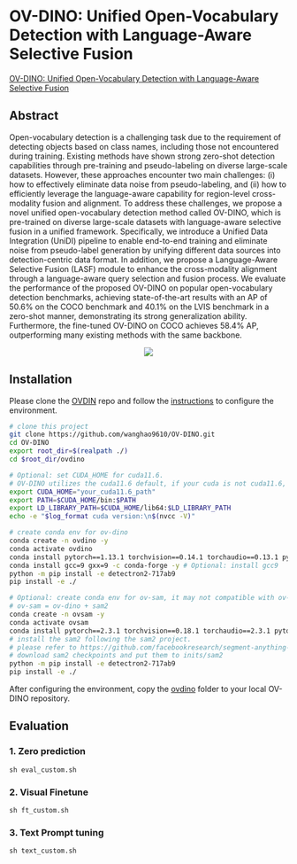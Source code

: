 # OV-DINO: Unified Open-Vocabulary Detection with Language-Aware Selective Fusion

[OV-DINO: Unified Open-Vocabulary Detection with Language-Aware Selective Fusion](https://arxiv.org/abs/2407.07844)

<!-- [ALGORITHM] -->

## Abstract

Open-vocabulary detection is a challenging task due to the requirement of detecting objects based on class names, including those not encountered during training. Existing methods have shown strong zero-shot detection capabilities through pre-training and pseudo-labeling on diverse large-scale datasets. However, these approaches encounter two main challenges: (i) how to effectively eliminate data noise from pseudo-labeling, and (ii) how to efficiently leverage the language-aware capability for region-level cross-modality fusion and alignment. To address these challenges, we propose a novel unified open-vocabulary detection method called OV-DINO, which is pre-trained on diverse large-scale datasets with language-aware selective fusion in a unified framework. Specifically, we introduce a Unified Data Integration (UniDI) pipeline to enable end-to-end training and eliminate noise from pseudo-label generation by unifying different data sources into detection-centric data format. In addition, we propose a Language-Aware Selective Fusion (LASF) module to enhance the cross-modality alignment through a language-aware query selection and fusion process. We evaluate the performance of the proposed OV-DINO on popular open-vocabulary detection benchmarks, achieving state-of-the-art results with an AP of 50.6% on the COCO benchmark and 40.1% on the LVIS benchmark in a zero-shot manner, demonstrating its strong generalization ability. Furthermore, the fine-tuned OV-DINO on COCO achieves 58.4% AP, outperforming many existing methods with the same backbone. 

<div align=center>
<img src="https://github.com/wanghao9610/OV-DINO/raw/main/docs/ovdino_framework.png"/>
</div>

## Installation
Please clone the [OVDIN](https://github.com/wanghao9610/OV-DINO/) repo and follow the [instructions](https://github.com/wanghao9610/OV-DINO/blob/main/README.md) to configure the environment.

```bash
# clone this project
git clone https://github.com/wanghao9610/OV-DINO.git
cd OV-DINO
export root_dir=$(realpath ./)
cd $root_dir/ovdino

# Optional: set CUDA_HOME for cuda11.6.
# OV-DINO utilizes the cuda11.6 default, if your cuda is not cuda11.6, you need first export CUDA_HOME env manually.
export CUDA_HOME="your_cuda11.6_path"
export PATH=$CUDA_HOME/bin:$PATH
export LD_LIBRARY_PATH=$CUDA_HOME/lib64:$LD_LIBRARY_PATH
echo -e "$log_format cuda version:\n$(nvcc -V)"

# create conda env for ov-dino
conda create -n ovdino -y
conda activate ovdino
conda install pytorch==1.13.1 torchvision==0.14.1 torchaudio==0.13.1 pytorch-cuda=11.6 -c pytorch -c nvidia -y
conda install gcc=9 gxx=9 -c conda-forge -y # Optional: install gcc9
python -m pip install -e detectron2-717ab9
pip install -e ./

# Optional: create conda env for ov-sam, it may not compatible with ov-dino, so we create a new env.
# ov-sam = ov-dino + sam2
conda create -n ovsam -y
conda activate ovsam
conda install pytorch==2.3.1 torchvision==0.18.1 torchaudio==2.3.1 pytorch-cuda=12.1 -c pytorch -c nvidia -y
# install the sam2 following the sam2 project.
# please refer to https://github.com/facebookresearch/segment-anything-2.git
# download sam2 checkpoints and put them to inits/sam2
python -m pip install -e detectron2-717ab9
pip install -e ./
```

After configuring the environment, copy the [ovdino](./ovdino) folder to your local OV-DINO repository.


## Evaluation
### 1. Zero prediction
```shell
sh eval_custom.sh
```

### 2. Visual Finetune
```shell
sh ft_custom.sh
```

### 3. Text Prompt tuning
```shell
sh text_custom.sh
```